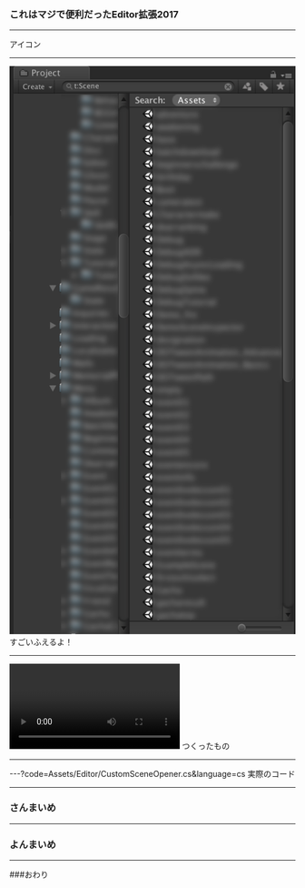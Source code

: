 ### これはマジで便利だったEditor拡張2017
---

アイコン

---

![Scenes](Resources/Scenes.png)
すごいふえるよ！

---

![Movie](Resources/SceneOpener.mov)
つくったもの

---

---?code=Assets/Editor/CustomSceneOpener.cs&language=cs
実際のコード

---

### さんまいめ
---
### よんまいめ
---
###おわり
